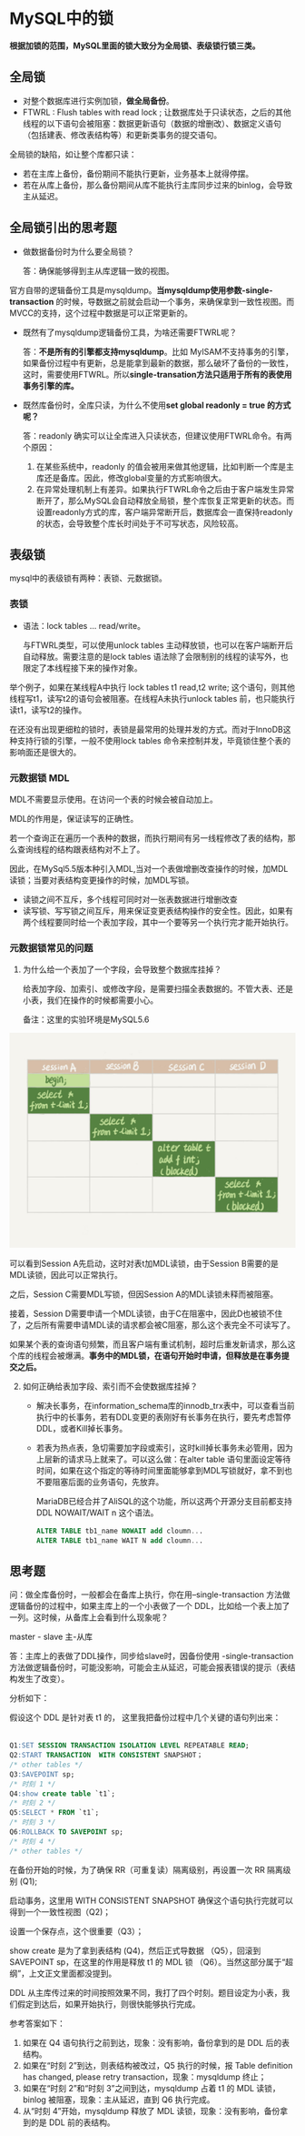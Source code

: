 # MySQL中的锁

**根据加锁的范围，MySQL里面的锁大致分为全局锁、表级锁行锁三类。**

## 全局锁

- 对整个数据库进行实例加锁，**做全局备份**。
- FTWRL : Flush tables with read lock ; 让数据库处于只读状态，之后的其他线程的以下语句会被阻塞：数据更新语句（数据的增删改）、数据定义语句（包括建表、修改表结构等）和更新类事务的提交语句。

全局锁的缺陷，如让整个库都只读：

- 若在主库上备份，备份期间不能执行更新，业务基本上就得停摆。
- 若在从库上备份，那么备份期间从库不能执行主库同步过来的binlog，会导致主从延迟。

## 全局锁引出的思考题

- 做数据备份时为什么要全局锁？

  答：确保能够得到主从库逻辑一致的视图。

官方自带的逻辑备份工具是mysqldump。**当mysqldump使用参数-single-transaction** 的时候，导数据之前就会启动一个事务，来确保拿到一致性视图。而MVCC的支持，这个过程中数据是可以正常更新的。

- 既然有了mysqldump逻辑备份工具，为啥还需要FTWRL呢？

  答：**不是所有的引擎都支持mysqldump**。比如 MyISAM不支持事务的引擎，如果备份过程中有更新，总是能拿到最新的数据，那么破坏了备份的一致性，这时，需要使用FTWRL。所以**single-transation方法只适用于所有的表使用事务引擎的库。**

- 既然库备份时，全库只读，为什么不使用**set global readonly = true 的方式呢？**

  答：readonly 确实可以让全库进入只读状态，但建议使用FTWRL命令。有两个原因：

  1. 在某些系统中，readonly 的值会被用来做其他逻辑，比如判断一个库是主库还是备库。因此，修改global变量的方式影响很大。
  2. 在异常处理机制上有差异。如果执行FTWRL命令之后由于客户端发生异常断开了，那么MySQL会自动释放全局锁，整个库恢复正常更新的状态。而设置readonly方式的库，客户端异常断开后，数据库会一直保持readonly的状态，会导致整个库长时间处于不可写状态，风险较高。



## 表级锁

mysql中的表级锁有两种：表锁、元数据锁。

### 表锁

- 语法：lock tables ... read/write。

  与FTWRL类型，可以使用unlock tables 主动释放锁，也可以在客户端断开后自动释放。需要注意的是lock tables 语法除了会限制别的线程的读写外，也限定了本线程接下来的操作对象。

举个例子，如果在某线程A中执行 lock tables t1 read,t2 write; 这个语句，则其他线程写t1，读写t2的语句会被阻塞。在线程A未执行unlock tables 前，也只能执行读t1，读写t2的操作。

在还没有出现更细粒的锁时，表锁是最常用的处理并发的方式。而对于InnoDB这种支持行锁的引擎，一般不使用lock tables 命令来控制并发，毕竟锁住整个表的影响面还是很大的。



### 元数据锁 MDL

MDL不需要显示使用。在访问一个表的时候会被自动加上。

MDL的作用是，保证读写的正确性。

若一个查询正在遍历一个表种的数据，而执行期间有另一线程修改了表的结构，那么查询线程的结构跟表结构对不上了。

因此，在MySql5.5版本种引入MDL,当对一个表做增删改查操作的时候，加MDL读锁；当要对表结构变更操作的时候，加MDL写锁。

- 读锁之间不互斥，多个线程可同时对一张表数据进行增删改查
- 读写锁、写写锁之间互斥，用来保证变更表结构操作的安全性。因此，如果有两个线程要同时给一个表加字段，其中一个要等另一个执行完才能开始执行。

### 元数据锁常见的问题

1. 为什么给一个表加了一个字段，会导致整个数据库挂掉？

   给表加字段、加索引、或修改字段，是需要扫描全表数据的。不管大表、还是小表，我们在操作的时候都需要小心。

   备注：这里的实验环境是MySQL5.6

![img](MySQL笔记图片.assets/元数据锁引起的问题.png)

可以看到Session A先启动，这时对表t加MDL读锁，由于Session B需要的是MDL读锁，因此可以正常执行。

之后，Session C需要MDL写锁，但因Session A的MDL读锁未释而被阻塞。

接着，Session D需要申请一个MDL读锁，由于C在阻塞中，因此D也被锁不住了，之后所有需要申请MDL读的请求都会被C阻塞，那么这个表完全不可读写了。

如果某个表的查询语句频繁，而且客户端有重试机制，超时后重发新请求，那么这个库的线程会被爆满。**事务中的MDL锁，在语句开始时申请，但释放是在事务提交之后。**



2. 如何正确给表加字段、索引而不会使数据库挂掉？

   - 解决长事务，在information_schema库的innodb_trx表中，可以查看当前执行中的长事务，若有DDL变更的表刚好有长事务在执行，要先考虑暂停DDL，或者Kill掉长事务。

   - 若表为热点表，急切需要加字段或索引，这时kill掉长事务未必管用，因为上层新的请求马上就来了。可以这么做：在alter table 语句里面设定等待时间，如果在这个指定的等待时间里面能够拿到MDL写锁就好，拿不到也不要阻塞后面的业务语句，先放弃。

     MariaDB已经合并了AliSQL的这个功能，所以这两个开源分支目前都支持DDL NOWAIT/WAIT n 这个语法。

     ```sql
     ALTER TABLE tb1_name NOWAIT add cloumn...
     ALTER TABLE tb1_name WAIT N add cloumn...
     ```


## 思考题

问：做全库备份时，一般都会在备库上执行，你在用–single-transaction 方法做逻辑备份的过程中，如果主库上的一个小表做了一个 DDL，比如给一个表上加了一列。这时候，从备库上会看到什么现象呢？

master - slave  主-从库

答：主库上的表做了DDL操作，同步给slave时，因备份使用 -single-transaction方法做逻辑备份时，可能没影响，可能会主从延迟，可能会报表错误的提示（表结构发生了改变）。



分析如下：

假设这个 DDL 是针对表 t1 的， 这里我把备份过程中几个关键的语句列出来：

```sql

Q1:SET SESSION TRANSACTION ISOLATION LEVEL REPEATABLE READ;
Q2:START TRANSACTION  WITH CONSISTENT SNAPSHOT；
/* other tables */
Q3:SAVEPOINT sp;
/* 时刻 1 */
Q4:show create table `t1`;
/* 时刻 2 */
Q5:SELECT * FROM `t1`;
/* 时刻 3 */
Q6:ROLLBACK TO SAVEPOINT sp;
/* 时刻 4 */
/* other tables */
```

在备份开始的时候，为了确保 RR（可重复读）隔离级别，再设置一次 RR 隔离级别 (Q1);

启动事务，这里用 WITH CONSISTENT SNAPSHOT 确保这个语句执行完就可以得到一个一致性视图（Q2)；

设置一个保存点，这个很重要（Q3）；

show create 是为了拿到表结构 (Q4)，然后正式导数据 （Q5），回滚到 SAVEPOINT sp，在这里的作用是释放 t1 的 MDL 锁 （Q6）。当然这部分属于“超纲”，上文正文里面都没提到。

DDL 从主库传过来的时间按照效果不同，我打了四个时刻。题目设定为小表，我们假定到达后，如果开始执行，则很快能够执行完成。

参考答案如下：

1. 如果在 Q4  语句执行之前到达，现象：没有影响，备份拿到的是 DDL 后的表结构。
2. 如果在“时刻 2”到达，则表结构被改过，Q5 执行的时候，报 Table  definition has changed, please retry transaction，现象：mysqldump 终止；
3. 如果在“时刻  2”和“时刻 3”之间到达，mysqldump 占着 t1 的 MDL 读锁，binlog 被阻塞，现象：主从延迟，直到 Q6  执行完成。
4. 从“时刻 4”开始，mysqldump 释放了 MDL 读锁，现象：没有影响，备份拿到的是 DDL 前的表结构。